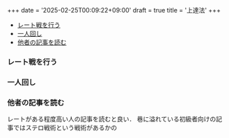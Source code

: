 +++
date = '2025-02-25T00:09:22+09:00'
draft = true
title = '上達法'
+++

- [レート戦を行う](#レート戦を行う)
- [一人回し](#一人回し)
- [他者の記事を読む](#他者の記事を読む)

### レート戦を行う

### 一人回し

### 他者の記事を読む
レートがある程度高い人の記事を読むと良い．
巷に溢れている初級者向けの記事ではステロ戦術という戦術があるかの

